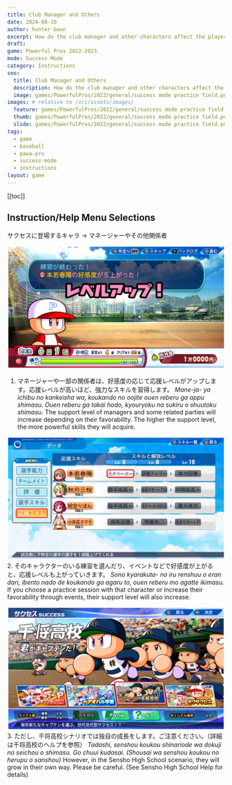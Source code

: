 ```yaml
---
title: Club Manager and Others
date: 2024-08-10
author: hunter-baun
excerpt: How do the club manager and other characters affect the player in Success Mode?
draft: 
game: Powerful Pros 2022-2023
mode: Success Mode
category: Instructions
seo:
  title: Club Manager and Others
  description: How do the club manager and other characters affect the player in Success Mode?
  image: games/PowerfulPros/2022/general/success mode practice field.png
images: # relative to /src/assets/images/
  feature: games/PowerfulPros/2022/general/success mode practice field.png
  thumb: games/PowerfulPros/2022/general/success mode practice field.png
  slide: games/PowerfulPros/2022/general/success mode practice field.png
tags:
  - game
  - baseball
  - pawa-pro
  - success-mode
  - instructions
layout: game
---
```

[[toc]]
<article class="prose max-w-xl lg:max-w-4xl lg:prose-lg">

## Instruction/Help Menu Selections
サクセスに登場するキャラ -> マネージャーやその他関係者

![Dialog showing relationship leveling up](/assets/images/games/PowerfulPros/2022/Success%20Mode/Instructions/Success%20Mode/Characters/Club%20Manager%20and%20Others/1.png)
1. マネージャーや一部の関係者は、好感度の応じて応援レベルがアップします。応援レベルが高いほど、強力なスキルを習得します。
*Mane-ja- ya ichibu no kankeisha wa, koukando no oojite ouen reberu ga appu shimasu. Ouen reberu ga takai hodo, kyouryoku na sukiru o shuutoku shimasu.*
The support level of managers and some related parties will increase depending on their favorability. The higher the support level, the more powerful skills they will acquire.


![Status screen showing levels and skills for manager characters](/assets/images/games/PowerfulPros/2022/Success%20Mode/Instructions/Success%20Mode/Characters/Club%20Manager%20and%20Others/2.png)
2. そのキャラクターのいる練習を選んだり、イベントなどで好感度が上がると、応援レベルも上がっていきます。
*Sono kyarakuta- no iru renshuu o eran dari, ibento nado de koukando ga agaru to, ouen reberu mo agatte ikimasu.*
If you choose a practice session with that character or increase their favorability through events, their support level will also increase.


![Main menu shouwing Sensho High School selected](/assets/images/games/PowerfulPros/2022/Success%20Mode/Instructions/Success%20Mode/Characters/Club%20Manager%20and%20Others/3.png)
3. ただし、千将高校シナリオでは独自の成長をします。ご注意ください。（詳細は千将高校のヘルプを参照）
*Tadashi, senshou koukou shinariode wa dokuji no seichou o shimasu. Go chuui kudasai. (Shousai wa senshou koukou no herupu o sanshou)*
However, in the Sensho High School scenario, they will grow in their own way. Please be careful. (See Sensho High School Help for details)
</article>